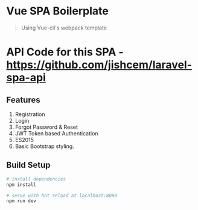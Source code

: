 # Vue SPA Boilerplate

> Using Vue-cli's webpack template

# API Code for this SPA - https://github.com/jishcem/laravel-spa-api

## Features
  1. Registration
  2. Login
  3. Forgot Password & Reset
  4. JWT Token based Authentication
  5. ES2015
  6. Basic Bootstrap styling.

## Build Setup

``` bash
# install dependencies
npm install

# serve with hot reload at localhost:8080
npm run dev

